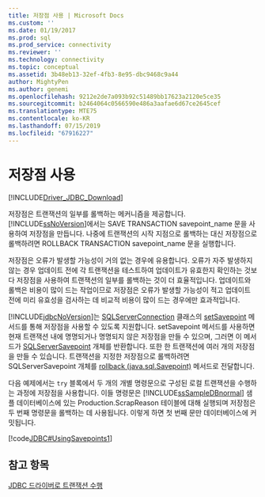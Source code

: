 ```yaml
---
title: 저장점 사용 | Microsoft Docs
ms.custom: ''
ms.date: 01/19/2017
ms.prod: sql
ms.prod_service: connectivity
ms.reviewer: ''
ms.technology: connectivity
ms.topic: conceptual
ms.assetid: 3b48eb13-32ef-4fb3-8e95-dbc9468c9a44
author: MightyPen
ms.author: genemi
ms.openlocfilehash: 9212e2de7a093b92c51489bb17623a2120e5ce35
ms.sourcegitcommit: b2464064c0566590e486a3aafae6d67ce2645cef
ms.translationtype: MTE75
ms.contentlocale: ko-KR
ms.lasthandoff: 07/15/2019
ms.locfileid: "67916227"
---
```

# <a name="using-savepoints"></a>저장점 사용

[!INCLUDE[Driver_JDBC_Download](../../includes/driver_jdbc_download.md)]

저장점은 트랜잭션의 일부를 롤백하는 메커니즘을 제공합니다. [!INCLUDE[ssNoVersion](../../includes/ssnoversion-md.md)]에서는 SAVE TRANSACTION savepoint_name 문을 사용하여 저장점을 만듭니다. 나중에 트랜잭션의 시작 지점으로 롤백하는 대신 저장점으로 롤백하려면 ROLLBACK TRANSACTION savepoint_name 문을 실행합니다.

저장점은 오류가 발생할 가능성이 거의 없는 경우에 유용합니다. 오류가 자주 발생하지 않는 경우 업데이트 전에 각 트랜잭션을 테스트하여 업데이트가 유효한지 확인하는 것보다 저장점을 사용하여 트랜잭션의 일부를 롤백하는 것이 더 효율적입니다. 업데이트와 롤백은 비용이 많이 드는 작업이므로 저장점은 오류가 발생할 가능성이 적고 업데이트 전에 미리 유효성을 검사하는 데 비교적 비용이 많이 드는 경우에만 효과적입니다.

[!INCLUDE[jdbcNoVersion](../../includes/jdbcnoversion_md.md)]는 [SQLServerConnection](../../connect/jdbc/reference/sqlserverconnection-class.md) 클래스의 [setSavepoint](../../connect/jdbc/reference/setsavepoint-method-sqlserverconnection.md) 메서드를 통해 저장점을 사용할 수 있도록 지원합니다. setSavepoint 메서드를 사용하면 현재 트랜잭션 내에 명명되거나 명명되지 않은 저장점을 만들 수 있으며, 그러면 이 메서드가 [SQLServerSavepoint](../../connect/jdbc/reference/sqlserversavepoint-class.md) 개체를 반환합니다. 또한 한 트랜잭션에 여러 개의 저장점을 만들 수 있습니다. 트랜잭션을 지정한 저장점으로 롤백하려면 SQLServerSavepoint 개체를 [rollback (java.sql.Savepoint)](../../connect/jdbc/reference/rollback-method-java-sql-savepoint.md) 메서드로 전달합니다.

다음 예제에서는 `try` 블록에서 두 개의 개별 명령문으로 구성된 로컬 트랜잭션을 수행하는 과정에 저장점을 사용합니다. 이들 명령문은 [!INCLUDE[ssSampleDBnormal](../../includes/sssampledbnormal_md.md)] 샘플 데이터베이스에 있는 Production.ScrapReason 테이블에 대해 실행되며 저장점은 두 번째 명령문을 롤백하는 데 사용됩니다. 이렇게 하면 첫 번째 문만 데이터베이스에 커밋됩니다.

[!code[JDBC#UsingSavepoints1](../../connect/jdbc/codesnippet/Java/using-savepoints_1.java)]

## <a name="see-also"></a>참고 항목

[JDBC 드라이버로 트랜잭션 수행](../../connect/jdbc/performing-transactions-with-the-jdbc-driver.md)
